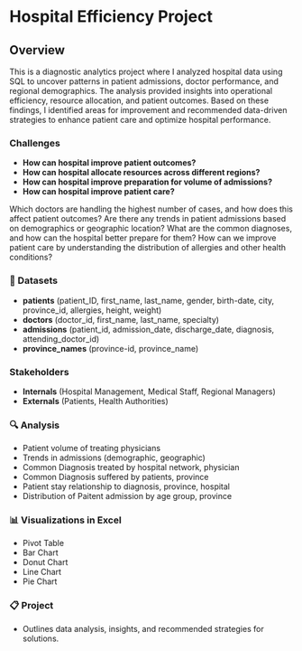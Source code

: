 # Hospital Efficiency Project

## Overview  
This is a diagnostic analytics project where I analyzed hospital data using SQL to uncover patterns in patient admissions, doctor performance, and regional demographics. The analysis provided insights into operational efficiency, resource allocation, and patient outcomes. Based on these findings, I identified areas for improvement and recommended data-driven strategies to enhance patient care and optimize hospital performance.

### Challenges

- **How can hospital improve patient outcomes?** 
- **How can hospital allocate resources across different regions?**
- **How can hospital improve preparation for volume of admissions?**
- **How can hospital improve patient care?**

Which doctors are handling the highest number of cases, and how does this affect
patient outcomes?
Are there any trends in patient admissions based on demographics or geographic
location?
What are the common diagnoses, and how can the hospital better prepare for them?
How can we improve patient care by understanding the distribution of allergies and other
health conditions?
‭  
### 🔢 Datasets

-  **patients** 
(patient_ID, first_name, last_name, gender, birth-date, city, province_id, allergies, height, weight) 
- **doctors** 
(doctor_id, first_name, last_name, specialty)
- **admissions** 
(patient_id, admission_date, discharge_date, diagnosis, attending_doctor_id)
- **province_names** 
(province-id, province_name)


### Stakeholders
- **Internals** 
(Hospital Management, Medical Staff, Regional Managers)
- **Externals** 
(Patients, Health Authorities)


### 🔍 Analysis 
- Patient volume of treating physicians 
- Trends in admissions (demographic, geographic)
- Common Diagnosis treated by hospital network, physician
- Common Diagnosis suffered by patients, province
- Patient stay relationship to diagnosis, province, hospital
- Distribution of Paitent admission by age group, province
 


### 📊 Visualizations in Excel
- Pivot Table
- Bar Chart
- Donut Chart
- Line Chart
- Pie Chart


### 📋 Project
-  Outlines data analysis, insights, and recommended strategies for solutions.
